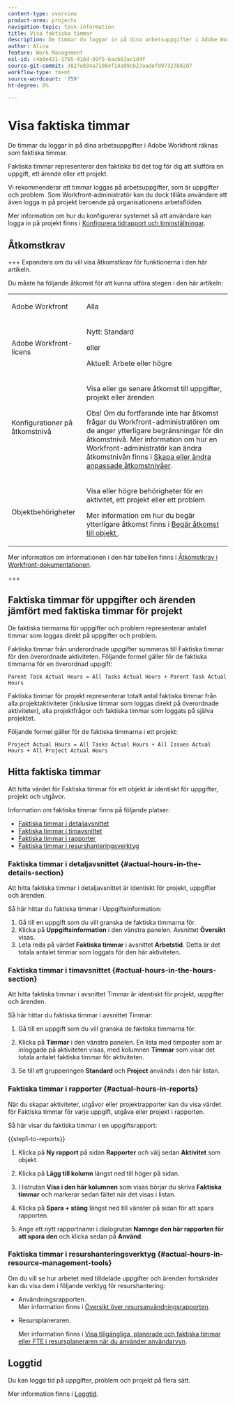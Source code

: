 ```yaml
---
content-type: overview
product-area: projects
navigation-topic: task-information
title: Visa faktiska timmar
description: De timmar du loggar in på dina arbetsuppgifter i Adobe Workfront räknas som faktiska timmar.
author: Alina
feature: Work Management
exl-id: c4b0e431-1765-416d-89f5-6ac663ac1d4f
source-git-commit: 3827e834a71084f14a99cb27aadefd97327b02d7
workflow-type: tm+mt
source-wordcount: '759'
ht-degree: 0%

---
```


# Visa faktiska timmar

<!-- Audited: 5/2025 -->

De timmar du loggar in på dina arbetsuppgifter i Adobe Workfront räknas som faktiska timmar.

Faktiska timmar representerar den faktiska tid det tog för dig att slutföra en uppgift, ett ärende eller ett projekt.

Vi rekommenderar att timmar loggas på arbetsuppgifter, som är uppgifter och problem. Som Workfront-administratör kan du dock tillåta användare att även logga in på projekt beroende på organisationens arbetsflöden.

Mer information om hur du konfigurerar systemet så att användare kan logga in på projekt finns i [Konfigurera tidrapport och timinställningar](../../../administration-and-setup/set-up-workfront/configure-timesheets-schedules/timesheet-and-hour-preferences.md).

## Åtkomstkrav

+++ Expandera om du vill visa åtkomstkrav för funktionerna i den här artikeln.

Du måste ha följande åtkomst för att kunna utföra stegen i den här artikeln:

<table style="table-layout:auto"> 
 <col> 
 <col> 
 <tbody> 
  <tr> 
   <td role="rowheader">Adobe Workfront</td> 
   <td> <p>Alla</p> </td> 
  </tr> 
  <tr> 
   <td role="rowheader">Adobe Workfront-licens</td> 
   <td> 
   <p>Nytt: Standard<p>
   <p>eller</p>
   <p>Aktuell: Arbete eller högre</p> </td> 
  </tr> 
  <tr> 
   <td role="rowheader">Konfigurationer på åtkomstnivå</td> 
   <td> <p>Visa eller ge senare åtkomst till uppgifter, projekt eller ärenden</p> <p>Obs! Om du fortfarande inte har åtkomst frågar du Workfront-administratören om de anger ytterligare begränsningar för din åtkomstnivå. Mer information om hur en Workfront-administratör kan ändra åtkomstnivån finns i <a href="../../../administration-and-setup/add-users/configure-and-grant-access/create-modify-access-levels.md" class="MCXref xref">Skapa eller ändra anpassade åtkomstnivåer</a>.</p> </td> 
  </tr> 
  <tr> 
   <td role="rowheader">Objektbehörigheter</td> 
   <td> <p>Visa eller högre behörigheter för en aktivitet, ett projekt eller ett problem</p> <p>Mer information om hur du begär ytterligare åtkomst finns i <a href="../../../workfront-basics/grant-and-request-access-to-objects/request-access.md" class="MCXref xref">Begär åtkomst till objekt </a>.</p> </td> 
  </tr> 
 </tbody> 
</table>

Mer information om informationen i den här tabellen finns i [Åtkomstkrav i Workfront-dokumentationen](/help/quicksilver/administration-and-setup/add-users/access-levels-and-object-permissions/access-level-requirements-in-documentation.md).

+++

## Faktiska timmar för uppgifter och ärenden jämfört med faktiska timmar för projekt

De faktiska timmarna för uppgifter och problem representerar antalet timmar som loggas direkt på uppgifter och problem.

Faktiska timmar från underordnade uppgifter summeras till Faktiska timmar för den överordnade aktiviteten. Följande formel gäller för de faktiska timmarna för en överordnad uppgift:

```
Parent Task Actual Hours = All Tasks Actual Hours + Parent Task Actual Hours
```

Faktiska timmar för projekt representerar totalt antal faktiska timmar från alla projektaktiviteter (inklusive timmar som loggas direkt på överordnade aktiviteter), alla projektfrågor och faktiska timmar som loggats på själva projektet.

Följande formel gäller för de faktiska timmarna i ett projekt:

```
Project Actual Hours = All Tasks Actual Hours + All Issues Actual Hours + All Project Actual Hours
```

## Hitta faktiska timmar

Att hitta värdet för Faktiska timmar för ett objekt är identiskt för uppgifter, projekt och utgåvor.

Information om faktiska timmar finns på följande platser:

* [Faktiska timmar i detaljavsnittet](#actual-hours-in-the-details-section)
* [Faktiska timmar i timavsnittet](#actual-hours-in-the-hours-section)
* [Faktiska timmar i rapporter](#actual-hours-in-reports)
* [Faktiska timmar i resurshanteringsverktyg](#actual-hours-in-resource-management-tools)

### Faktiska timmar i detaljavsnittet {#actual-hours-in-the-details-section}

Att hitta faktiska timmar i detaljavsnittet är identiskt för projekt, uppgifter och ärenden.

Så här hittar du faktiska timmar i Uppgiftsinformation:

1. Gå till en uppgift som du vill granska de faktiska timmarna för.
1. Klicka på **Uppgiftsinformation** i den vänstra panelen. Avsnittet **Översikt** visas.
1. Leta reda på värdet **Faktiska timmar** i avsnittet **Arbetstid**. Detta är det totala antalet timmar som loggats för den här aktiviteten.

### Faktiska timmar i timavsnittet {#actual-hours-in-the-hours-section}

Att hitta faktiska timmar i avsnittet Timmar är identiskt för projekt, uppgifter och ärenden.

Så här hittar du faktiska timmar i avsnittet Timmar:

1. Gå till en uppgift som du vill granska de faktiska timmarna för.

1. Klicka på **Timmar** i den vänstra panelen. En lista med timposter som är inloggade på aktiviteten visas, med kolumnen **Timmar** som visar det totala antalet faktiska timmar för aktiviteten.

1. Se till att grupperingen **Standard** och **Project** används i den här listan.

### Faktiska timmar i rapporter {#actual-hours-in-reports}

När du skapar aktiviteter, utgåvor eller projektrapporter kan du visa värdet för Faktiska timmar för varje uppgift, utgåva eller projekt i rapporten.

Så här visar du faktiska timmar i en uppgiftsrapport:

{{step1-to-reports}}

1. Klicka på **Ny rapport** på sidan **Rapporter** och välj sedan **Aktivitet** som objekt.
1. Klicka på **Lägg till kolumn** längst ned till höger på sidan.
1. I listrutan **Visa i den här kolumnen** som visas börjar du skriva **Faktiska timmar** och markerar sedan fältet när det visas i listan.

1. Klicka på **Spara + stäng** längst ned till vänster på sidan för att spara rapporten.

1. Ange ett nytt rapportnamn i dialogrutan **Namnge den här rapporten för att spara den** och klicka sedan på **Använd**.

### Faktiska timmar i resurshanteringsverktyg {#actual-hours-in-resource-management-tools}

Om du vill se hur arbetet med tilldelade uppgifter och ärenden fortskrider kan du visa dem i följande verktyg för resurshantering:

* Användningsrapporten.\
  Mer information finns i [Översikt över resursanvändningsrapporten](../../../reports-and-dashboards/reports/using-built-in-reports/resource-utilization-report.md).

* Resursplaneraren.

  Mer information finns i [Visa tillgängliga, planerade och faktiska timmar eller FTE i resursplaneraren när du använder användarvyn](../../../resource-mgmt/resource-planning/view-hours-fte-user-view-resource-planner.md).

## Loggtid

Du kan logga tid på uppgifter, problem och projekt på flera sätt.

Mer information finns i [Loggtid](../../../timesheets/create-and-manage-timesheets/log-time.md).
